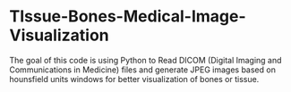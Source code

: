 # TIssue-Bones-Medical-Image-Visualization
The goal of this code is using Python to Read DICOM (Digital Imaging and Communications in Medicine) files and generate JPEG images based on hounsfield units windows for better visualization of bones or tissue.
